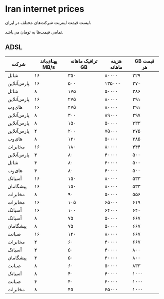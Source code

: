 ﻿# Iran internet prices
لیست قیمت اینترنت شرکت‌های مختلف در ایران.

تمامی قیمت‌ها به تومان می‌باشد.

## ADSL
شرکت | پهنای‌باند MB/s | ترافیک ماهانه GB | هزینه ماهانه | GB قیمت هر
--- | --- | --- | --- | ---
شاتل | ۱۶ | ۳۵۰ |  ۸۰۰۰۰ | ۲۲۹
پارس‌آنلاین | ۱۶ | ۵۰۰ | ۱۳۵۰۰۰ | ۲۷۰
شاتل |  ۸ |  ۱۷۵ | ۵۰۰۰۰ | ۲۸۶
پارس‌آنلاین | ۱۶ | ۲۷۵ |  ۸۰۰۰۰ | ۲۹۱
های‌وب | ۱۶ | ۲۷۵ |  ۸۰۰۰۰ | ۲۹۱
پارس‌آنلاین |  ۸ | ۳۰۰ |  ۸۹۰۰۰ | ۲۹۷
پارس‌آنلاین |  ۸ | ۱۵۰ | ۵۰۰۰۰ | ۳۳۳
پارس‌آنلاین | ۴ | ۲۰۰ | ۷۵۰۰۰ | ۳۷۵
های‌وب |  ۸ | ۱۳۰ | ۵۰۰۰۰ | ۳۸۵
مخابرات | ۱۶ | ۱۸۰ |  ۸۰۰۰۰ | ۴۴۴
پارس‌آنلاین | ۴ |  ۸۰ | ۴۰۰۰۰ | ۵۰۰
شاتل | ۴ | ۸۰ | ۴۰۰۰۰ | ۵۰۰
های‌وب | ۴ |  ۸۰ | ۴۰۰۰۰ | ۵۰۰
آسیاتک | ۱۶ | ۱۵۰ |  ۸۰۰۰۰ | ۵۳۳
پیشگامان | ۱۶ | ۱۵۰ |  ۸۰۰۰۰ | ۵۳۳
مخابرات |  ۸ | ۹۰ | ۵۰۰۰۰ | ۵۵۶
مخابرات | ۱۶ | ۱۰۵ | ۶۵۰۰۰ | ۶۱۹
آسیاتک | ۱۶ | ۱۰۰ | ۶۴۰۰۰ | ۶۴۰
آسیاتک |  ۸ | ۷۵ | ۵۰۰۰۰ | ۶۶۷
پیشگامان |  ۸ | ۷۵ | ۵۰۰۰۰ | ۶۶۷
صبانت | ۱۶ | ۱۲۰ |  ۸۰۰۰۰ | ۶۶۷
مخابرات | ۴ | ۶۰ | ۴۰۰۰۰ | ۶۶۷
آسیاتک | ۴ | ۵۰ | ۴۰۰۰۰ |  ۸۰۰
پیشگامان | ۴ | ۵۰ | ۴۰۰۰۰ |  ۸۰۰
صبانت |  ۸ | ۶۰ | ۵۰۰۰۰ |  ۸۳۳
آسیاتک |  ۸ | ۴۰ | ۴۰۰۰۰ | ۱۰۰۰
صبانت | ۴ | ۴۰ | ۴۰۰۰۰ | ۱۰۰۰
مخابرات |  ۸ | ۴۵ | ۴۵۰۰۰ | ۱۰۰۰
